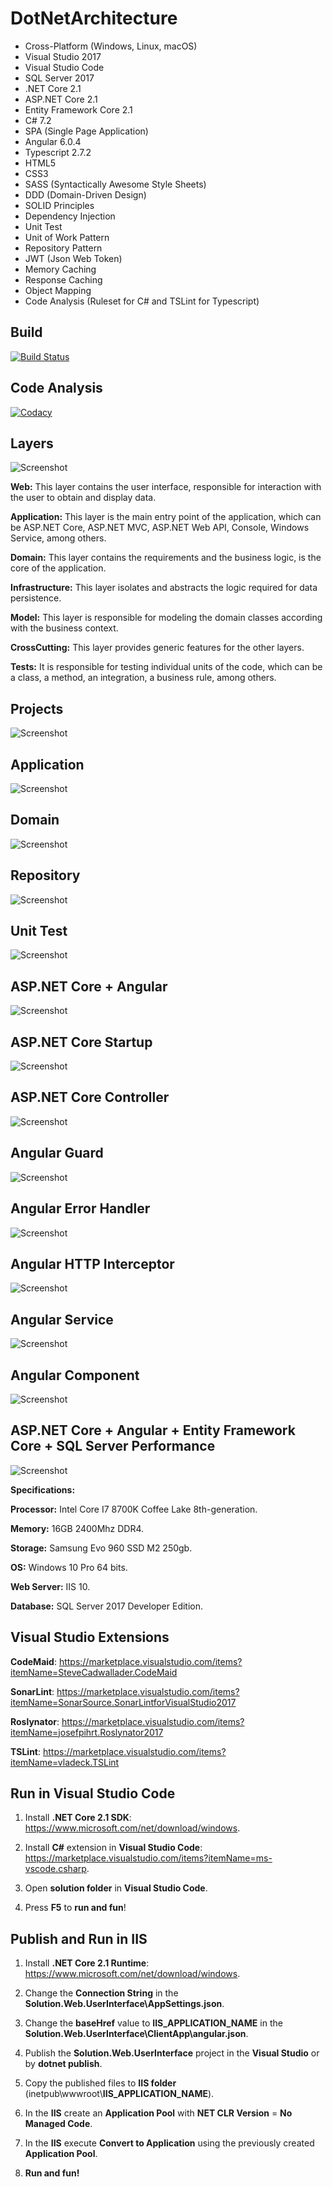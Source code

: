 # DotNetArchitecture

* Cross-Platform (Windows, Linux, macOS)
* Visual Studio 2017
* Visual Studio Code
* SQL Server 2017
* .NET Core 2.1
* ASP.NET Core 2.1
* Entity Framework Core 2.1
* C# 7.2
* SPA (Single Page Application)
* Angular 6.0.4
* Typescript 2.7.2
* HTML5
* CSS3
* SASS (Syntactically Awesome Style Sheets)
* DDD (Domain-Driven Design)
* SOLID Principles
* Dependency Injection
* Unit Test
* Unit of Work Pattern
* Repository Pattern
* JWT (Json Web Token)
* Memory Caching
* Response Caching
* Object Mapping
* Code Analysis (Ruleset for C# and TSLint for Typescript)

## Build

[![Build Status](https://ci.appveyor.com/api/projects/status/17lg6pt9kf55cr1y?svg=true)](https://ci.appveyor.com/project/rafaelfgx/dotnetarchitecture)

## Code Analysis

[![Codacy](https://api.codacy.com/project/badge/Grade/6eef5f26173c4b80824a2eeb0b4f9ab9)](https://www.codacy.com/app/rafaelfgx/DotNetArchitecture?utm_source=github.com&amp;utm_medium=referral&amp;utm_content=rafaelfgx/DotNetArchitecture&amp;utm_campaign=Badge_Grade)

## Layers

![Screenshot](Screenshots/0.png)

**Web:** This layer contains the user interface, responsible for interaction with the user to obtain and display data.

**Application:** This layer is the main entry point of the application, which can be ASP.NET Core, ASP.NET MVC, ASP.NET Web API, Console, Windows Service, among others.

**Domain:** This layer contains the requirements and the business logic, is the core of the application.

**Infrastructure:** This layer isolates and abstracts the logic required for data persistence.

**Model:** This layer is responsible for modeling the domain classes according with the business context.

**CrossCutting:** This layer provides generic features for the other layers.

**Tests:** It is responsible for testing individual units of the code, which can be a class, a method, an integration, a business rule, among others.

## Projects

![Screenshot](Screenshots/1.png)

## Application

![Screenshot](Screenshots/2.png)

## Domain

![Screenshot](Screenshots/3.png)

## Repository

![Screenshot](Screenshots/4.png)

## Unit Test

![Screenshot](Screenshots/5.png)

## ASP.NET Core + Angular

![Screenshot](Screenshots/6.png)

## ASP.NET Core Startup

![Screenshot](Screenshots/7.png)

## ASP.NET Core Controller

![Screenshot](Screenshots/8.png)

## Angular Guard

![Screenshot](Screenshots/9.png)

## Angular Error Handler

![Screenshot](Screenshots/10.png)

## Angular HTTP Interceptor

![Screenshot](Screenshots/11.png)

## Angular Service

![Screenshot](Screenshots/12.png)

## Angular Component

![Screenshot](Screenshots/13.png)

## ASP.NET Core + Angular + Entity Framework Core + SQL Server Performance

![Screenshot](Screenshots/14.png)

**Specifications:**

**Processor:** Intel Core I7 8700K Coffee Lake 8th-generation.

**Memory:** 16GB 2400Mhz DDR4.

**Storage:** Samsung Evo 960 SSD M2 250gb.

**OS:** Windows 10 Pro 64 bits.

**Web Server:** IIS 10.

**Database:** SQL Server 2017 Developer Edition.

## Visual Studio Extensions

**CodeMaid**: <https://marketplace.visualstudio.com/items?itemName=SteveCadwallader.CodeMaid>

**SonarLint**: <https://marketplace.visualstudio.com/items?itemName=SonarSource.SonarLintforVisualStudio2017>

**Roslynator**: <https://marketplace.visualstudio.com/items?itemName=josefpihrt.Roslynator2017>

**TSLint**: <https://marketplace.visualstudio.com/items?itemName=vladeck.TSLint>

## Run in Visual Studio Code

1. Install **.NET Core 2.1 SDK**: <https://www.microsoft.com/net/download/windows>.

2. Install **C#** extension in **Visual Studio Code**: <https://marketplace.visualstudio.com/items?itemName=ms-vscode.csharp>.

3. Open **solution folder** in **Visual Studio Code**.

4. Press **F5** to **run and fun**!

## Publish and Run in IIS

1. Install **.NET Core 2.1 Runtime**: <https://www.microsoft.com/net/download/windows>.

2. Change the **Connection String** in the **Solution.Web.UserInterface\AppSettings.json**.

3. Change the **baseHref** value to **IIS_APPLICATION_NAME** in the **Solution.Web.UserInterface\ClientApp\angular.json**.

4. Publish the **Solution.Web.UserInterface** project in the **Visual Studio** or by **dotnet publish**.

5. Copy the published files to **IIS folder** (inetpub\wwwroot\\**IIS_APPLICATION_NAME**).

6. In the **IIS** create an **Application Pool** with **NET CLR Version** = **No Managed Code**.

7. In the **IIS** execute **Convert to Application** using the previously created **Application Pool**.

8. **Run and fun!**
